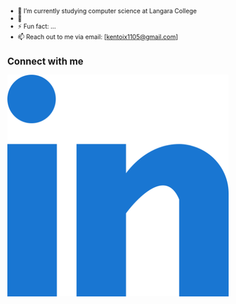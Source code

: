 - 🔭 I’m currently studying computer science at Langara College
- 🌱
- ⚡ Fun fact: ...
- 📫 Reach out to me via email: [kentoix1105@gmail.com]

##  Connect with me
[![linkedin](linked-in-alt.svg)](https://www.linkedin.com/in/kento-kanehira-ixx/)
